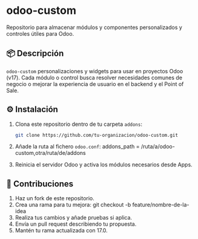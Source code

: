 # odoo-custom

Repositorio para almacenar módulos y componentes personalizados y controles útiles para Odoo.

## 📦 Descripción

`odoo-custom` personalizaciones y widgets para usar en proyectos Odoo (v17). Cada módulo o control busca resolver necesidades comunes de negocio o mejorar la experiencia de usuario en el backend y el Point of Sale.

## ⚙️ Instalación

1. Clona este repositorio dentro de tu carpeta `addons`:
   ```bash
   git clone https://github.com/tu-organizacion/odoo-custom.git
   
2. Añade la ruta al fichero `odoo.conf`:
addons_path = /ruta/a/odoo-custom,otra/ruta/de/addons

3. Reinicia el servidor Odoo y activa los módulos necesarios desde Apps.


## 🤝 Contribuciones
1. Haz un fork de este repositorio.
2. Crea una rama para tu mejora: git checkout -b feature/nombre-de-la-idea
3. Realiza tus cambios y añade pruebas si aplica.
4. Envía un pull request describiendo tu propuesta.
5. Mantén tu rama actualizada con 17.0.
